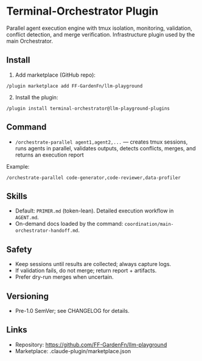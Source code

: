 # Terminal-Orchestrator Plugin

Parallel agent execution engine with tmux isolation, monitoring, validation, conflict detection, and merge verification. Infrastructure plugin used by the main Orchestrator.

## Install

1) Add marketplace (GitHub repo):
```
/plugin marketplace add FF-GardenFn/llm-playground
```
2) Install the plugin:
```
/plugin install terminal-orchestrator@llm-playground-plugins
```

## Command
- `/orchestrate-parallel agent1,agent2,...` — creates tmux sessions, runs agents in parallel, validates outputs, detects conflicts, merges, and returns an execution report

Example:
```
/orchestrate-parallel code-generator,code-reviewer,data-profiler
```

## Skills
- Default: `PRIMER.md` (token-lean). Detailed execution workflow in `AGENT.md`.
- On-demand docs loaded by the command: `coordination/main-orchestrator-handoff.md`.

## Safety
- Keep sessions until results are collected; always capture logs.
- If validation fails, do not merge; return report + artifacts.
- Prefer dry-run merges when uncertain.

## Versioning
- Pre-1.0 SemVer; see CHANGELOG for details.

## Links
- Repository: https://github.com/FF-GardenFn/llm-playground
- Marketplace: .claude-plugin/marketplace.json
